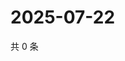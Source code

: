 # 2025-07-22

共 0 条

<!-- BEGIN ZHIHUQUESTIONS -->
<!-- 最后更新时间 Tue Jul 22 2025 01:13:53 GMT+0800 (China Standard Time) -->

<!-- END ZHIHUQUESTIONS -->
